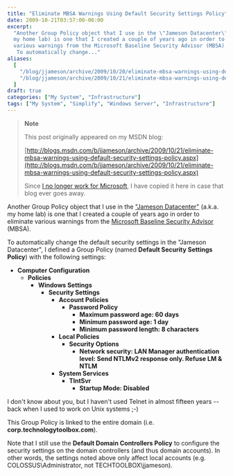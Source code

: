 ```yaml
---
title: "Eliminate MBSA Warnings Using Default Security Settings Policy"
date: 2009-10-21T03:57:00-06:00
excerpt:
  "Another Group Policy object that I use in the \"Jameson Datacenter\" (a.k.a.
  my home lab) is one that I created a couple of years ago in order to eliminate
  various warnings from the Microsoft Baseline Security Advisor (MBSA). 
   To automatically change..."
aliases:
  [
    "/blog/jjameson/archive/2009/10/20/eliminate-mbsa-warnings-using-default-security-settings-policy.aspx",
    "/blog/jjameson/archive/2009/10/21/eliminate-mbsa-warnings-using-default-security-settings-policy.aspx",
  ]
draft: true
categories: ["My System", "Infrastructure"]
tags: ["My System", "Simplify", "Windows Server", "Infrastructure"]
---
```


> **Note**
>
> This post originally appeared on my MSDN blog:
>
> [http://blogs.msdn.com/b/jjameson/archive/2009/10/21/eliminate-mbsa-warnings-using-default-security-settings-policy.aspx](http://blogs.msdn.com/b/jjameson/archive/2009/10/21/eliminate-mbsa-warnings-using-default-security-settings-policy.aspx)
>
> Since
> [I no longer work for Microsoft](/blog/jjameson/2011/09/02/last-day-with-microsoft),
> I have copied it here in case that blog ever goes away.

Another Group Policy object that I use in the
["Jameson Datacenter"](/blog/jjameson/2009/09/14/the-jameson-datacenter) (a.k.a.
my home lab) is one that I created a couple of years ago in order to eliminate
various warnings from the
[Microsoft Baseline Security Advisor](http://technet.microsoft.com/en-us/security/cc184924.aspx)
(MBSA).

To automatically change the default security settings in the "Jameson
Datacenter", I defined a Group Policy (named **Default Security Settings
Policy**) with the following settings:

- **Computer Configuration**
  - **Policies**
    - **Windows Settings**
      - **Security Settings**
        - **Account Policies**
          - **Password Policy**
            - **Maximum password age: 60 days**
            - **Minimum password age: 1 day**
            - **Minimum password length: 8 characters**
        - **Local Policies**
          - **Security Options**
            - **Network security: LAN Manager authentication level: Send NTLMv2
              response only. Refuse LM & NTLM**
        - **System Services**
          - **TlntSvr**
            - **Startup Mode: Disabled**

I don't know about you, but I haven't used Telnet in almost fifteen years --
back when I used to work on Unix systems ;-)

This Group Policy is linked to the entire domain (i.e.
**corp.technologytoolbox.com**).

Note that I still use the **Default Domain Controllers Policy** to configure the
security settings on the domain controllers (and thus domain accounts). In other
words, the settings noted above only affect local accounts (e.g.
COLOSSUS\Administrator, not TECHTOOLBOX\jjameson).
